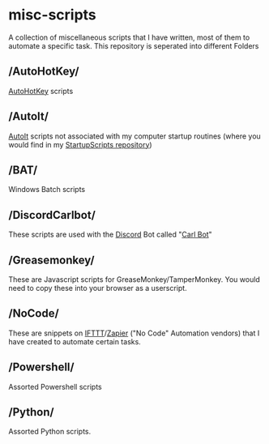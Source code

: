 # misc-scripts
A collection of miscellaneous scripts that I have written, most of them to automate a specific task. This repository is seperated into different Folders

## /AutoHotKey/
[AutoHotKey](https://www.autohotkey.com/) scripts

## /AutoIt/
[AutoIt](https://www.autoitscript.com/) scripts not associated with my computer startup routines (where you would find in my [StartupScripts repository](https://github.com/zhurai/StartupScripts))

## /BAT/
Windows Batch scripts

## /DiscordCarlbot/
These scripts are used with the [Discord](https://discord.com) Bot called "[Carl Bot](https://carl.gg/)"

## /Greasemonkey/ 
These are Javascript scripts for GreaseMonkey/TamperMonkey. You would need to copy these into your browser as a userscript.

## /NoCode/
These are snippets on [IFTTT](https://ifttt.com/)/[Zapier](https://zapier.com/) ("No Code" Automation vendors) that I have created to automate certain tasks.

## /Powershell/
Assorted Powershell scripts

## /Python/
Assorted Python scripts.
